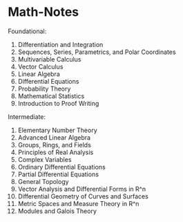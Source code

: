# Math-Notes

Foundational:
1. Differentiation and Integration
2. Sequences, Series, Parametrics, and Polar Coordinates
3. Multivariable Calculus
4. Vector Calculus
5. Linear Algebra
6. Differential Equations
7. Probability Theory
8. Mathematical Statistics
9. Introduction to Proof Writing

Intermediate:
1. Elementary Number Theory
2. Advanced Linear Algebra
3. Groups, Rings, and Fields
4. Principles of Real Analysis
5. Complex Variables
6. Ordinary Differential Equations
7. Partial Differential Equations
8. General Topology
9. Vector Analysis and Differential Forms in R^n
10. Differential Geometry of Curves and Surfaces
11. Metric Spaces and Measure Theory in R^n
12. Modules and Galois Theory



